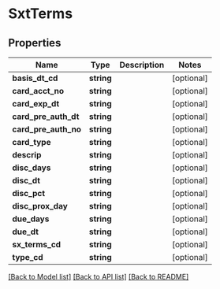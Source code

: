 # SxtTerms

## Properties
Name | Type | Description | Notes
------------ | ------------- | ------------- | -------------
**basis_dt_cd** | **string** |  | [optional] 
**card_acct_no** | **string** |  | [optional] 
**card_exp_dt** | **string** |  | [optional] 
**card_pre_auth_dt** | **string** |  | [optional] 
**card_pre_auth_no** | **string** |  | [optional] 
**card_type** | **string** |  | [optional] 
**descrip** | **string** |  | [optional] 
**disc_days** | **string** |  | [optional] 
**disc_dt** | **string** |  | [optional] 
**disc_pct** | **string** |  | [optional] 
**disc_prox_day** | **string** |  | [optional] 
**due_days** | **string** |  | [optional] 
**due_dt** | **string** |  | [optional] 
**sx_terms_cd** | **string** |  | [optional] 
**type_cd** | **string** |  | [optional] 

[[Back to Model list]](../README.md#documentation-for-models) [[Back to API list]](../README.md#documentation-for-api-endpoints) [[Back to README]](../README.md)



